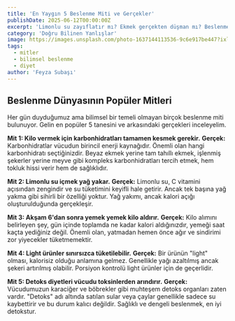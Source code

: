```yaml
---
title: 'En Yaygın 5 Beslenme Miti ve Gerçekler'
publishDate: 2025-06-12T00:00:00Z
excerpt: 'Limonlu su zayıflatır mı? Ekmek gerçekten düşman mı? Beslenme dünyasındaki en yaygın mitleri ve arkasındaki bilimsel gerçekleri açıklıyoruz.'
category: 'Doğru Bilinen Yanlışlar'
image: https://images.unsplash.com/photo-1637144113536-9c6e917be447?ixlib=rb-4.0.3&ixid=M3wxMjA3fDB8MHxwaG90by1wYWdlfHx8fGVufDB8fHx8fA%3D%3D&auto=format&fit=crop&w=1674&q=80
tags:
  - mitler
  - bilimsel beslenme
  - diyet
author: 'Feyza Subaşı'
---
```


## Beslenme Dünyasının Popüler Mitleri

Her gün duyduğumuz ama bilimsel bir temeli olmayan birçok beslenme miti bulunuyor. Gelin en popüler 5 tanesini ve arkasındaki gerçekleri inceleyelim.

**Mit 1: Kilo vermek için karbonhidratları tamamen kesmek gerekir.**
**Gerçek:** Karbonhidratlar vücudun birincil enerji kaynağıdır. Önemli olan hangi karbonhidratı seçtiğinizdir. Beyaz ekmek yerine tam tahıllı ekmek, işlenmiş şekerler yerine meyve gibi kompleks karbonhidratları tercih etmek, hem tokluk hissi verir hem de sağlıklıdır.

**Mit 2: Limonlu su içmek yağ yakar.**
**Gerçek:** Limonlu su, C vitamini açısından zengindir ve su tüketimini keyifli hale getirir. Ancak tek başına yağ yakma gibi sihirli bir özelliği yoktur. Yağ yakımı, ancak kalori açığı oluşturulduğunda gerçekleşir.

**Mit 3: Akşam 6'dan sonra yemek yemek kilo aldırır.**
**Gerçek:** Kilo alımını belirleyen şey, gün içinde toplamda ne kadar kalori aldığınızdır, yemeği saat kaçta yediğiniz değil. Önemli olan, yatmadan hemen önce ağır ve sindirimi zor yiyecekler tüketmemektir.

**Mit 4: Light ürünler sınırsızca tüketilebilir.**
**Gerçek:** Bir ürünün "light" olması, kalorisiz olduğu anlamına gelmez. Genellikle yağı azaltılmış ancak şekeri artırılmış olabilir. Porsiyon kontrolü light ürünler için de geçerlidir.

**Mit 5: Detoks diyetleri vücudu toksinlerden arındırır.**
**Gerçek:** Vücudumuzun karaciğer ve böbrekler gibi muhteşem detoks organları zaten vardır. "Detoks" adı altında satılan sular veya çaylar genellikle sadece su kaybettirir ve bu durum kalıcı değildir. Sağlıklı ve dengeli beslenmek, en iyi detokstur.
